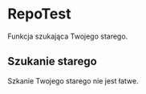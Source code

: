 # RepoTest

Funkcja szukająca Twojego starego.

## Szukanie starego

Szkanie Twojego starego nie jest łatwe.